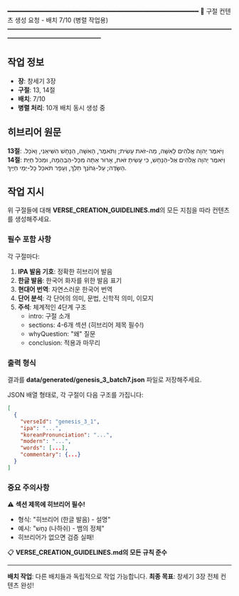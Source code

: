 ━━━━━━━━━━━━━━━━━━━━━━━━━━━━━━━━━━━━━━━━━━━━━━━━━━━
📖 구절 컨텐츠 생성 요청 - 배치 7/10 (병렬 작업용)
━━━━━━━━━━━━━━━━━━━━━━━━━━━━━━━━━━━━━━━━━━━━━━━━━━━

## 작업 정보
- **장**: 창세기 3장
- **구절**: 13, 14절
- **배치**: 7/10
- **병렬 처리**: 10개 배치 동시 생성 중

## 히브리어 원문

**13절**: וַיֹּאמֶר יְהוָה אֱלֹהִים לָאִשָּׁה, מַה-זֹּאת עָשִׂית; וַתֹּאמֶר, הָאִשָּׁה, הַנָּחָשׁ הִשִּׁיאַנִי, וָאֹכֵל.
**14절**: וַיֹּאמֶר יְהוָה אֱלֹהִים אֶל-הַנָּחָשׁ, כִּי עָשִׂיתָ זֹּאת, אָרוּר אַתָּה מִכָּל-הַבְּהֵמָה, וּמִכֹּל חַיַּת הַשָּׂדֶה; עַל-גְּחֹנְךָ תֵלֵךְ, וְעָפָר תֹּאכַל כָּל-יְמֵי חַיֶּיךָ.

## 작업 지시

위 구절들에 대해 **VERSE_CREATION_GUIDELINES.md**의 모든 지침을 따라 컨텐츠를 생성해주세요.

### 필수 포함 사항

각 구절마다:

1. **IPA 발음 기호**: 정확한 히브리어 발음
2. **한글 발음**: 한국어 화자를 위한 발음 표기
3. **현대어 번역**: 자연스러운 한국어 번역
4. **단어 분석**: 각 단어의 의미, 문법, 신학적 의미, 이모지
5. **주석**: 체계적인 4단계 구조
   - intro: 구절 소개
   - sections: 4-6개 섹션 (히브리어 제목 필수!)
   - whyQuestion: "왜" 질문
   - conclusion: 적용과 마무리

### 출력 형식

결과를 **data/generated/genesis_3_batch7.json** 파일로 저장해주세요.

JSON 배열 형태로, 각 구절이 다음 구조를 가집니다:

```json
[
  {
    "verseId": "genesis_3_1",
    "ipa": "...",
    "koreanPronunciation": "...",
    "modern": "...",
    "words": [...],
    "commentary": {...}
  }
]
```

### 중요 주의사항

⚠️ **섹션 제목에 히브리어 필수!**
- 형식: "히브리어 (한글 발음) - 설명"
- 예시: "נָחָשׁ (나하쉬) - 뱀의 정체"
- 히브리어가 없으면 검증 실패!

📋 **VERSE_CREATION_GUIDELINES.md의 모든 규칙 준수**

---
**배치 작업**: 다른 배치들과 독립적으로 작업 가능합니다.
**최종 목표**: 창세기 3장 전체 컨텐츠 완성!
